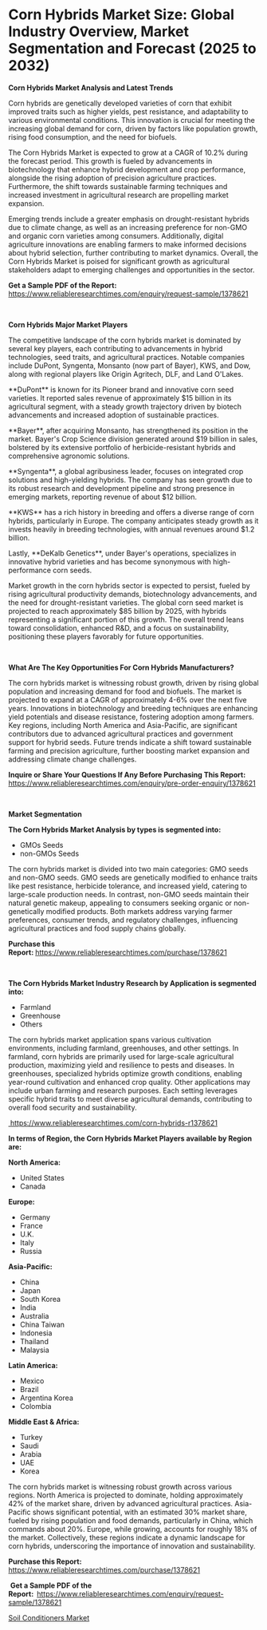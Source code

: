 <p><h1>Corn Hybrids Market Size: Global Industry Overview, Market Segmentation and Forecast (2025 to 2032)</h1></p><p><strong>Corn Hybrids Market Analysis and Latest Trends</strong></p>
<p><p>Corn hybrids are genetically developed varieties of corn that exhibit improved traits such as higher yields, pest resistance, and adaptability to various environmental conditions. This innovation is crucial for meeting the increasing global demand for corn, driven by factors like population growth, rising food consumption, and the need for biofuels.</p><p>The Corn Hybrids Market is expected to grow at a CAGR of 10.2% during the forecast period. This growth is fueled by advancements in biotechnology that enhance hybrid development and crop performance, alongside the rising adoption of precision agriculture practices. Furthermore, the shift towards sustainable farming techniques and increased investment in agricultural research are propelling market expansion.</p><p>Emerging trends include a greater emphasis on drought-resistant hybrids due to climate change, as well as an increasing preference for non-GMO and organic corn varieties among consumers. Additionally, digital agriculture innovations are enabling farmers to make informed decisions about hybrid selection, further contributing to market dynamics. Overall, the Corn Hybrids Market is poised for significant growth as agricultural stakeholders adapt to emerging challenges and opportunities in the sector.</p></p>
<p><strong>Get a Sample PDF of the Report:&nbsp;</strong> <a href="https://www.reliableresearchtimes.com/enquiry/request-sample/1378621?utm_campaign=3311&utm_medium=2&utm_source=Github&utm_content=ia&utm_term=30032025&utm_id=corn-hybrids">https://www.reliableresearchtimes.com/enquiry/request-sample/1378621</a></p>
<p>&nbsp;</p>
<p><strong>Corn Hybrids Major Market Players</strong></p>
<p><p>The competitive landscape of the corn hybrids market is dominated by several key players, each contributing to advancements in hybrid technologies, seed traits, and agricultural practices. Notable companies include DuPont, Syngenta, Monsanto (now part of Bayer), KWS, and Dow, along with regional players like Origin Agritech, DLF, and Land O'Lakes.</p><p>**DuPont** is known for its Pioneer brand and innovative corn seed varieties. It reported sales revenue of approximately $15 billion in its agricultural segment, with a steady growth trajectory driven by biotech advancements and increased adoption of sustainable practices.</p><p>**Bayer**, after acquiring Monsanto, has strengthened its position in the market. Bayer's Crop Science division generated around $19 billion in sales, bolstered by its extensive portfolio of herbicide-resistant hybrids and comprehensive agronomic solutions.</p><p>**Syngenta**, a global agribusiness leader, focuses on integrated crop solutions and high-yielding hybrids. The company has seen growth due to its robust research and development pipeline and strong presence in emerging markets, reporting revenue of about $12 billion.</p><p>**KWS** has a rich history in breeding and offers a diverse range of corn hybrids, particularly in Europe. The company anticipates steady growth as it invests heavily in breeding technologies, with annual revenues around $1.2 billion.</p><p>Lastly, **DeKalb Genetics**, under Bayer's operations, specializes in innovative hybrid varieties and has become synonymous with high-performance corn seeds.</p><p>Market growth in the corn hybrids sector is expected to persist, fueled by rising agricultural productivity demands, biotechnology advancements, and the need for drought-resistant varieties. The global corn seed market is projected to reach approximately $85 billion by 2025, with hybrids representing a significant portion of this growth. The overall trend leans toward consolidation, enhanced R&D, and a focus on sustainability, positioning these players favorably for future opportunities.</p></p>
<p>&nbsp;</p>
<p><strong>What Are The Key Opportunities For Corn Hybrids Manufacturers?</strong></p>
<p><p>The corn hybrids market is witnessing robust growth, driven by rising global population and increasing demand for food and biofuels. The market is projected to expand at a CAGR of approximately 4-6% over the next five years. Innovations in biotechnology and breeding techniques are enhancing yield potentials and disease resistance, fostering adoption among farmers. Key regions, including North America and Asia-Pacific, are significant contributors due to advanced agricultural practices and government support for hybrid seeds. Future trends indicate a shift toward sustainable farming and precision agriculture, further boosting market expansion and addressing climate change challenges.</p></p>
<p><strong>Inquire or Share Your Questions If Any Before Purchasing This Report:</strong> <a href="https://www.reliableresearchtimes.com/enquiry/pre-order-enquiry/1378621?utm_campaign=3311&utm_medium=2&utm_source=Github&utm_content=ia&utm_term=30032025&utm_id=corn-hybrids">https://www.reliableresearchtimes.com/enquiry/pre-order-enquiry/1378621</a></p>
<p>&nbsp;</p>
<p><strong>Market Segmentation</strong></p>
<p><strong>The Corn Hybrids Market Analysis by types is segmented into:</strong></p>
<p><ul><li>GMOs Seeds</li><li>non-GMOs Seeds</li></ul></p>
<p><p>The corn hybrids market is divided into two main categories: GMO seeds and non-GMO seeds. GMO seeds are genetically modified to enhance traits like pest resistance, herbicide tolerance, and increased yield, catering to large-scale production needs. In contrast, non-GMO seeds maintain their natural genetic makeup, appealing to consumers seeking organic or non-genetically modified products. Both markets address varying farmer preferences, consumer trends, and regulatory challenges, influencing agricultural practices and food supply chains globally.</p></p>
<p><strong>Purchase this Report:&nbsp;</strong><a href="https://www.reliableresearchtimes.com/purchase/1378621?utm_campaign=3311&utm_medium=2&utm_source=Github&utm_content=ia&utm_term=30032025&utm_id=corn-hybrids">https://www.reliableresearchtimes.com/purchase/1378621</a></p>
<p>&nbsp;</p>
<p><strong>The Corn Hybrids Market Industry Research by Application is segmented into:</strong></p>
<p><ul><li>Farmland</li><li>Greenhouse</li><li>Others</li></ul></p>
<p><p>The corn hybrids market application spans various cultivation environments, including farmland, greenhouses, and other settings. In farmland, corn hybrids are primarily used for large-scale agricultural production, maximizing yield and resilience to pests and diseases. In greenhouses, specialized hybrids optimize growth conditions, enabling year-round cultivation and enhanced crop quality. Other applications may include urban farming and research purposes. Each setting leverages specific hybrid traits to meet diverse agricultural demands, contributing to overall food security and sustainability.</p></p>
<p><a href="https://www.reliableresearchtimes.com/corn-hybrids-r1378621?utm_campaign=3311&utm_medium=2&utm_source=Github&utm_content=ia&utm_term=30032025&utm_id=corn-hybrids">&nbsp;https://www.reliableresearchtimes.com/corn-hybrids-r1378621</a></p>
<p><strong>In terms of Region, the Corn Hybrids Market Players available by Region are:</strong></p>
<p>
    <p> <strong> North America: </strong>
        <ul>
            <li>United States</li>
            <li>Canada</li>
        </ul>
        </p> 
    <p> <strong> Europe: </strong>
        <ul>
            <li>Germany</li>
            <li>France</li>
            <li>U.K.</li>
            <li>Italy</li>
            <li>Russia</li>
        </ul>
        </p> 
    <p> <strong> Asia-Pacific: </strong>
        <ul>
            <li>China</li>
            <li>Japan</li>
            <li>South Korea</li>
            <li>India</li>
            <li>Australia</li>
            <li>China Taiwan</li>
            <li>Indonesia</li>
            <li>Thailand</li>
            <li>Malaysia</li>
        </ul>
        </p> 
    <p> <strong> Latin America: </strong>
        <ul>
            <li>Mexico</li>
            <li>Brazil</li>
            <li>Argentina Korea</li>
            <li>Colombia</li>
        </ul>
        </p> 
    <p> <strong> Middle East & Africa: </strong>
        <ul>
            <li>Turkey</li>
            <li>Saudi</li>
            <li>Arabia</li>
            <li>UAE</li>
            <li>Korea</li>
        </ul>
    </p>
    </p>
<p><p>The corn hybrids market is witnessing robust growth across various regions. North America is projected to dominate, holding approximately 42% of the market share, driven by advanced agricultural practices. Asia-Pacific shows significant potential, with an estimated 30% market share, fueled by rising population and food demands, particularly in China, which commands about 20%. Europe, while growing, accounts for roughly 18% of the market. Collectively, these regions indicate a dynamic landscape for corn hybrids, underscoring the importance of innovation and sustainability.</p></p>
<p><strong>Purchase this Report: </strong><a href="https://www.reliableresearchtimes.com/purchase/1378621?utm_campaign=3311&utm_medium=2&utm_source=Github&utm_content=ia&utm_term=30032025&utm_id=corn-hybrids">https://www.reliableresearchtimes.com/purchase/1378621</a></p>
<p>&nbsp;<strong>Get a Sample PDF of the Report:&nbsp;&nbsp;</strong><a href="https://www.reliableresearchtimes.com/enquiry/request-sample/1378621?utm_campaign=3311&utm_medium=2&utm_source=Github&utm_content=ia&utm_term=30032025&utm_id=corn-hybrids">https://www.reliableresearchtimes.com/enquiry/request-sample/1378621</a></p>
<p><strong></strong></p>
<p><p><a href="https://github.com/huelarnzeba29/Market-Research-Report-List-1/blob/main/soil-conditioners-market.md?utm_campaign=3311&utm_medium=2&utm_source=Github&utm_content=ia&utm_term=30032025&utm_id=corn-hybrids">Soil Conditioners Market</a></p></p>